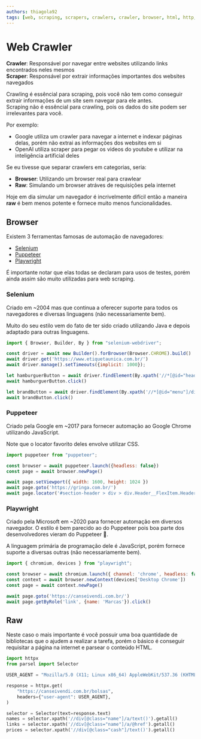 ```yaml
---
authors: thiagola92
tags: [web, scraping, scrapers, crawlers, crawler, browser, html, http, css, xpath, puppeteer, playwright, selenium]
---
```


# Web Crawler
**Crawler**: Responsável por navegar entre websites utilizando links encontrados neles mesmos  
**Scraper**: Responsável por extrair informações importantes dos websites navegados  

Crawling é essêncial para scraping, pois você não tem como conseguir extrair informações de um site sem navegar para ele antes.  
Scraping não é essêncial para crawling, pois os dados do site podem ser irrelevantes para você.  

Por exemplo:  
- Google utiliza um crawler para navegar a internet e indexar páginas delas, porém não extrai as informações dos websites em si
- OpenAI utiliza scraper para pegar os videos do youtube e utilizar na inteligência artificial deles

Se eu tivesse que separar crawlers em categorias, seria:
- **Browser**: Utilizando um browser real para crawlear
- **Raw**: Simulando um browser atráves de requisições pela internet

Hoje em dia simular um navegador é incrivelmente difícil então a maneira **raw** é bem menos potente e fornece muito menos funcionalidades.  

## Browser
Existem 3 ferramentas famosas de automação de navegadores:  
- [Selenium](https://www.selenium.dev/)
- [Puppeteer](https://pptr.dev/)
- [Playwright](https://playwright.dev/)

É importante notar que elas todas se declaram para usos de testes, porém ainda assim são muito utilizadas para web scraping.  

### Selenium
Criado em ~2004 mas que continua a oferecer suporte para todos os navegadores e diversas linguagens (não necessariamente bem).  

Muito do seu estilo vem do fato de ter sido criado utilizando Java e depois adaptado para outras linguagens.  

```javascript title="javascript"
import { Browser, Builder, By } from "selenium-webdriver";

const driver = await new Builder().forBrowser(Browser.CHROME).build()
await driver.get('https://www.etiquetaunica.com.br/')
await driver.manage().setTimeouts({implicit: 1000});

let hamburguerButton = await driver.findElement(By.xpath('//*[@id="headerWrapper"]/div[1]/button[1]'))
await hamburguerButton.click()

let brandButton = await driver.findElement(By.xpath('//*[@id="menu"]/div/div[2]/ul/li[7]/a'))
await brandButton.click()
```

### Puppeteer
Criado pela Google em ~2017 para fornecer automação ao Google Chrome utilizando JavaScript.  

Note que o locator favorito deles envolve utilizar CSS.  

```javascript title="javascript"
import puppeteer from "puppeteer";

const browser = await puppeteer.launch({headless: false})
const page = await browser.newPage()

await page.setViewport({ width: 1600, height: 1024 })
await page.goto('https://gringa.com.br/')
await page.locator('#section-header > div > div.Header__FlexItem.Header__FlexItem--fill.Header__FlexItem_left--mobile > nav > ul > li:nth-child(3) > a').click()
```

### Playwright
Criado pela Microsoft em ~2020 para fornecer automação em diversos navegador. O estilo é bem parecido ao do Puppeteer pois boa parte dos desenvolvedores vieram do Puppeteer 🤣.  

A linguagem primária de programação dele é JavaScript, porém fornece suporte a diversas outras (não necessariamente bem).  

```javascript title="javascript"
import { chromium, devices } from "playwright";

const browser = await chromium.launch({ channel: 'chrome', headless: false })
const context = await browser.newContext(devices['Desktop Chrome'])
const page = await context.newPage()

await page.goto('https://canseivendi.com.br/')
await page.getByRole('link', {name: 'Marcas'}).click()
```

## Raw
Neste caso o mais importante é você possuir uma boa quantidade de bibliotecas que o ajudem a realizar a tarefa, porém o básico é conseguir requisitar a página na internet e parsear o conteúdo HTML.  

```python title="python"
import httpx
from parsel import Selector

USER_AGENT = "Mozilla/5.0 (X11; Linux x86_64) AppleWebKit/537.36 (KHTML, like Gecko) Chrome/123.0.0.0 Safari/537.36"

response = httpx.get(
    "https://canseivendi.com.br/bolsas",
    headers={"user-agent": USER_AGENT},
)

selector = Selector(text=response.text)
names = selector.xpath('//div[@class="name"]/a/text()').getall()
links = selector.xpath('//div[@class="name"]/a/@href').getall()
prices = selector.xpath('//div[@class="cash"]/text()').getall()
```